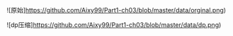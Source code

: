 ![原始]https://github.com/Aixy99/Part1-ch03/blob/master/data/orginal.png)


![dp压缩]https://github.com/Aixy99/Part1-ch03/blob/master/data/dp.png)

